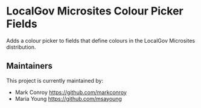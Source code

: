 # LocalGov Microsites Colour Picker Fields

Adds a colour picker to fields that define colours in the LocalGov Microsites distribution.

## Maintainers

This project is currently maintained by: 

 - Mark Conroy https://github.com/markconroy
 - Maria Young https://github.com/msayoung
